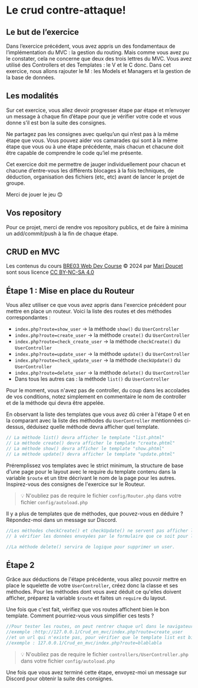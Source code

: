 # Le crud contre-attaque!

## Le but de l’exercice

Dans l’exercice précédent, vous avez appris un des fondamentaux de l’implémentation du MVC : la gestion du routing. Mais comme vous avez pu le constater, cela ne concerne que deux des trois lettres du MVC. Vous avez utilisé des Controllers et des Templates : le V et le C donc. Dans cet exercice, nous allons rajouter le M : les Models et Managers et la gestion de la base de données.

## Les modalités

Sur cet exercice, vous allez devoir progresser étape par étape et m’envoyer un message à chaque fin d’étape pour que je vérifier votre code et vous donne s’il est bon la suite des consignes.

Ne partagez pas les consignes avec quelqu’un qui n’est pas à la même étape que vous. Vous pouvez aider vos camarades qui sont à la même étape que vous ou à une étape précédente, mais chacun et chacune doit être capable de comprendre le code qu’iel me présente.

Cet exercice doit me permettre de jauger individuellement pour chacun et chacune d’entre-vous les différents blocages à la fois techniques, de déduction, organisation des fichiers (etc, etc) avant de lancer le projet de groupe.

Merci de jouer le jeu 😊

## Vos repository

Pour ce projet, merci de rendre vos repository publics, et de faire à minima un add/commit/push à la fin de chaque étape.

## CRUD en MVC

Les contenus du cours [BRE03 Web Dev Course](https://kornog-dev.github.io/BRE03/) © 2024 par [Mari Doucet](https://github.com/kornog-dev) sont sous licence [CC BY-NC-SA 4.0](https://creativecommons.org/licenses/by-nc-sa/4.0/?ref=chooser-v1)

## Étape 1 : Mise en place du Routeur

Vous allez utiliser ce que vous avez appris dans l'exercice précédent pour mettre en place un routeur. Voici la liste des routes et des méthodes correspondantes :

- `index.php?route=show_user` -> la méthode `show()` du `UserController`
- `index.php?route=create_user` -> la méthode `create()` du `UserController`
- `index.php?route=check_create_user` -> la méthode `checkCreate()` du `UserController`
- `index.php?route=update_user` -> la méthode `update()` du `UserController`
- `index.php?route=check_update_user` -> la méthode `checkUpdate()` du `UserController`
- `index.php?route=delete_user` -> la méthode `delete()` du `UserController`
- Dans tous les autres cas : la méthode `list()` du `UserController`

Pour le moment, vous n'avez pas de controller, du coup dans les accolades de vos conditions, notez simplement en commentaire le nom de controller et de la méthode qui devra être appelée.

En observant la liste des templates que vous avez dû créer à l'étape 0 et en la comparant avec la liste des méthodes du `UserController` mentionnées ci-dessus, déduisez quelle méthode devra afficher quel template.

```js
// La méthode list() devra afficher le template "list.phtml"
// La méthode create() devra afficher le template "create.phtml"
// La méthode show() devra afficher le template "show.phtml"
// La méthode update() devra afficher le template "update.phtml"
```

Préremplissez vos templates avec le strict minimum, la structure de base d'une page pour le layout avec le require du template contenu dans la variable `$route` et un titre décrivant le nom de la page pour les autres. Inspirez-vous des consignes de l'exercice sur le Routeur.

> 💡 N'oubliez pas de require le fichier `config/Router.php` dans votre fichier `config/autoload.php`

Il y a plus de templates que de méthodes, que pouvez-vous en déduire ? Répondez-moi dans un message sur Discord.

```js
//Les méthodes checkCreate() et checkUpdate() ne servent pas afficher les template mais contiennent la logique nécessaire
// à vérifier les données envoyées par le formulaire que ce soit pour la création d'un user ou un udpate d'un user.

//La méthode delete() servira de logique pour supprimer un user.
```

## Étape 2

Grâce aux déductions de l'étape précédente, vous allez pouvoir mettre en place le squelette de votre `UserController`, créez donc la classe et ses méthodes. Pour les méthodes dont vous avez déduit ce qu'elles doivent afficher, préparez la variable `$route` et faites un `require` du layout.

Une fois que c'est fait, vérifiez que vos routes affichent bien le bon template. Comment pourriez-vous vous simplifier ces tests ?

```js
//Pour tester les routes, on peut rentrer chaque url dans le navigateur.
//exemple :http://127.0.0.1/Crud_en_mvc/index.php?route=create_user
//et un url qui n'existe pas, pour vérifier que le template list est bien appelé dans tous les autres cas
//exemple : 127.0.0.1/Crud_en_mvc/index.php?route=blablabla
```

> 💡 N'oubliez pas de require le fichier `controllers/UserController.php` dans votre fichier `config/autoload.php`

Une fois que vous avez terminé cette étape, envoyez-moi un message sur Discord pour obtenir la suite des consignes.
